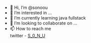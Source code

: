- 👋 Hi, I’m @sonoou
- 👀 I’m interested in ...
- 🌱 I’m currently learning java fullstack
- 💞️ I’m looking to collaborate on ...
- 📫 How to reach me
      <br>twitter - <a href="https://x.com/S_0_N_U">S_0_N_U</a>

<!---
sonoou/sonoou is a ✨ special ✨ repository because its `README.md` (this file) appears on your GitHub profile.
You can click the Preview link to take a look at your changes.
--->
